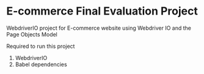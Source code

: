 # E-commerce Final Evaluation Project
WebdriverIO project for E-commerce website using Webdriver IO and the Page Objects Model

Required to run this project

1. WebdriverIO
2. Babel dependencies
